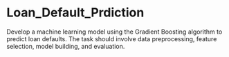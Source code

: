 # Loan_Default_Prdiction
Develop a machine learning model using the Gradient Boosting algorithm to predict loan defaults. The task should involve data preprocessing, feature selection, model building, and evaluation.
